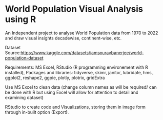 # World Population Visual Analysis using R

An Independent project to analyse World Population data from 1970 to 2022 and draw visual insights decadewise, continent-wise, etc.

Dataset Source:https://www.kaggle.com/datasets/iamsouravbanerjee/world-population-dataset

Requirements: MS Excel, RStudio (R programming  environement with R installed),
Packages and libraries: 
tidyverse, skimr, janitor, lubridate, hms, ggplot2, reshape2, ggpie, plotly, plotrix, gridExtra

Use MS Excel to clean data (change column names as will be required/ can be done with R but using Excel will allow for attention to detail and examining dataset)

RStudio to create code and Visualizations, storing them in image form through in-built option (Export).
